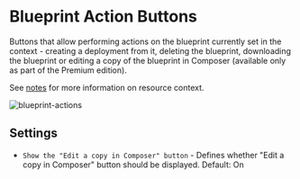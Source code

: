 # Blueprint Action Buttons
Buttons that allow performing actions on the blueprint currently set in the context - creating a deployment from it, deleting the blueprint, downloading the blueprint or editing a copy of the blueprint in Composer (available only as part of the Premium edition).
 
See [notes](/working_with/console/widgets/index.html) for more information on resource context.  

![blueprint-actions]( /images/ui/widgets/blueprint-action-buttons.png )


## Settings

* `Show the "Edit a copy in Composer" button` - Defines whether "Edit a copy in Composer" button should be displayed. Default: On
